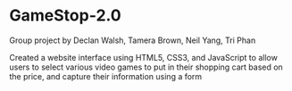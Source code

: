# GameStop-2.0
Group project by Declan Walsh, Tamera Brown, Neil Yang, Tri Phan

Created a website interface using HTML5, CSS3, and JavaScript to allow users to select various video games to put in their shopping cart based on the price, and capture their information using a form
